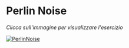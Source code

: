 # Perlin Noise

*Clicca sull'immagine per visualizzare l'esercizio*

[![PerlinNoise](https://user-images.githubusercontent.com/60677625/110781855-b206d780-8266-11eb-86ee-105083988ea7.png "Perlin Noise")](https://editor.p5js.org/kaappa/sketches/xe-RU9cpW)
